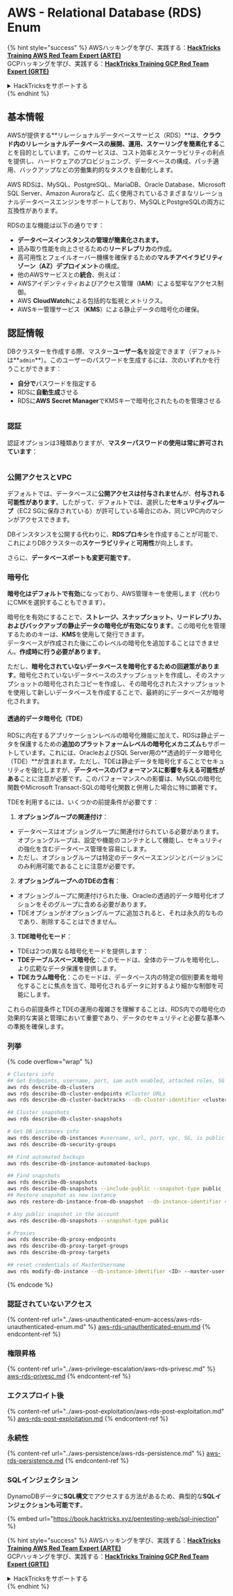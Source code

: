 # AWS - Relational Database (RDS) Enum

{% hint style="success" %}
AWSハッキングを学び、実践する：<img src="../../../.gitbook/assets/image (1).png" alt="" data-size="line">[**HackTricks Training AWS Red Team Expert (ARTE)**](https://training.hacktricks.xyz/courses/arte)<img src="../../../.gitbook/assets/image (1).png" alt="" data-size="line">\
GCPハッキングを学び、実践する：<img src="../../../.gitbook/assets/image (2).png" alt="" data-size="line">[**HackTricks Training GCP Red Team Expert (GRTE)**<img src="../../../.gitbook/assets/image (2).png" alt="" data-size="line">](https://training.hacktricks.xyz/courses/grte)

<details>

<summary>HackTricksをサポートする</summary>

* [**サブスクリプションプラン**](https://github.com/sponsors/carlospolop)を確認してください！
* **💬 [**Discordグループ**](https://discord.gg/hRep4RUj7f)または[**Telegramグループ**](https://t.me/peass)に参加するか、**Twitter** 🐦 [**@hacktricks\_live**](https://twitter.com/hacktricks\_live)**をフォローしてください。**
* **ハッキングのトリックを共有するには、[**HackTricks**](https://github.com/carlospolop/hacktricks)および[**HackTricks Cloud**](https://github.com/carlospolop/hacktricks-cloud)のGitHubリポジトリにPRを提出してください。**

</details>
{% endhint %}

## 基本情報

AWSが提供する**リレーショナルデータベースサービス（RDS）**は、**クラウド内のリレーショナルデータベースの展開、運用、スケーリングを簡素化する**ことを目的としています。このサービスは、コスト効率とスケーラビリティの利点を提供し、ハードウェアのプロビジョニング、データベースの構成、パッチ適用、バックアップなどの労働集約的なタスクを自動化します。

AWS RDSは、MySQL、PostgreSQL、MariaDB、Oracle Database、Microsoft SQL Server、Amazon Auroraなど、広く使用されているさまざまなリレーショナルデータベースエンジンをサポートしており、MySQLとPostgreSQLの両方に互換性があります。

RDSの主な機能は以下の通りです：

* **データベースインスタンスの管理が簡素化されます。**
* 読み取り性能を向上させるための**リードレプリカ**の作成。
* 高可用性とフェイルオーバー機構を確保するための**マルチアベイラビリティゾーン（AZ）デプロイメント**の構成。
* 他のAWSサービスとの**統合**、例えば：
* AWSアイデンティティおよびアクセス管理（**IAM**）による堅牢なアクセス制御。
* AWS **CloudWatch**による包括的な監視とメトリクス。
* AWSキー管理サービス（**KMS**）による静止データの暗号化の確保。

## 認証情報

DBクラスターを作成する際、マスター**ユーザー名**を設定できます（デフォルトは**`admin`**）。このユーザーのパスワードを生成するには、次のいずれかを行うことができます：

* **自分で**パスワードを指定する
* RDSに**自動生成**させる
* RDSに**AWS Secret Manager**でKMSキーで暗号化されたものを管理させる

<figure><img src="../../../.gitbook/assets/image (144).png" alt=""><figcaption></figcaption></figure>

### 認証

認証オプションは3種類ありますが、**マスターパスワードの使用は常に許可されています**：

<figure><img src="../../../.gitbook/assets/image (227).png" alt=""><figcaption></figcaption></figure>

### 公開アクセスとVPC

デフォルトでは、データベースに**公開アクセスは付与されません**が、**付与される可能性があります**。したがって、デフォルトでは、選択した**セキュリティグループ**（EC2 SGに保存されている）が許可している場合にのみ、同じVPC内のマシンがアクセスできます。

DBインスタンスを公開する代わりに、**RDSプロキシ**を作成することが可能で、これによりDBクラスターの**スケーラビリティ**と**可用性**が向上します。

さらに、**データベースポートも変更可能です**。

### 暗号化

**暗号化はデフォルトで有効**になっており、AWS管理キーを使用します（代わりにCMKを選択することもできます）。

暗号化を有効にすることで、**ストレージ、スナップショット、リードレプリカ、およびバックアップの静止データの暗号化が有効になります**。この暗号化を管理するためのキーは、**KMS**を使用して発行できます。\
データベースが作成された後にこのレベルの暗号化を追加することはできません。**作成時に行う必要があります**。

ただし、**暗号化されていないデータベースを暗号化するための回避策があります**。暗号化されていないデータベースのスナップショットを作成し、そのスナップショットの暗号化されたコピーを作成し、その暗号化されたスナップショットを使用して新しいデータベースを作成することで、最終的にデータベースが暗号化されます。

#### 透過的データ暗号化（TDE）

RDSに内在するアプリケーションレベルの暗号化機能に加えて、RDSは静止データを保護するための**追加のプラットフォームレベルの暗号化メカニズム**もサポートしています。これには、OracleおよびSQL Server用の**透過的データ暗号化（TDE）**が含まれます。ただし、TDEは静止データを暗号化することでセキュリティを強化しますが、**データベースのパフォーマンスに影響を与える可能性がある**ことに注意が必要です。このパフォーマンスへの影響は、MySQLの暗号化関数やMicrosoft Transact-SQLの暗号化関数と併用した場合に特に顕著です。

TDEを利用するには、いくつかの前提条件が必要です：

1. **オプショングループの関連付け**：
* データベースはオプショングループに関連付けられている必要があります。オプショングループは、設定や機能のコンテナとして機能し、セキュリティの強化を含むデータベース管理を容易にします。
* ただし、オプショングループは特定のデータベースエンジンとバージョンにのみ利用可能であることに注意が必要です。
2. **オプショングループへのTDEの含有**：
* オプショングループに関連付けられた後、Oracleの透過的データ暗号化オプションをそのグループに含める必要があります。
* TDEオプションがオプショングループに追加されると、それは永久的なものであり、削除することはできません。
3. **TDE暗号化モード**：
* TDEは2つの異なる暗号化モードを提供します：
* **TDEテーブルスペース暗号化**：このモードは、全体のテーブルを暗号化し、より広範なデータ保護を提供します。
* **TDEカラム暗号化**：このモードは、データベース内の特定の個別要素を暗号化することに焦点を当て、暗号化されるデータに対するより細かな制御を可能にします。

これらの前提条件とTDEの運用の複雑さを理解することは、RDS内での暗号化の効果的な実装と管理において重要であり、データのセキュリティと必要な基準への準拠を確保します。

### 列挙

{% code overflow="wrap" %}
```bash
# Clusters info
## Get Endpoints, username, port, iam auth enabled, attached roles, SG
aws rds describe-db-clusters
aws rds describe-db-cluster-endpoints #Cluster URLs
aws rds describe-db-cluster-backtracks --db-cluster-identifier <cluster-name>

## Cluster snapshots
aws rds describe-db-cluster-snapshots

# Get DB instances info
aws rds describe-db-instances #username, url, port, vpc, SG, is public?
aws rds describe-db-security-groups

## Find automated backups
aws rds describe-db-instance-automated-backups

## Find snapshots
aws rds describe-db-snapshots
aws rds describe-db-snapshots --include-public --snapshot-type public
## Restore snapshot as new instance
aws rds restore-db-instance-from-db-snapshot --db-instance-identifier <ID> --db-snapshot-identifier <ID> --availability-zone us-west-2a

# Any public snapshot in the account
aws rds describe-db-snapshots --snapshot-type public

# Proxies
aws rds describe-db-proxy-endpoints
aws rds describe-db-proxy-target-groups
aws rds describe-db-proxy-targets

## reset credentials of MasterUsername
aws rds modify-db-instance --db-instance-identifier <ID> --master-user-password <NewPassword> --apply-immediately
```
{% endcode %}

### 認証されていないアクセス

{% content-ref url="../aws-unauthenticated-enum-access/aws-rds-unauthenticated-enum.md" %}
[aws-rds-unauthenticated-enum.md](../aws-unauthenticated-enum-access/aws-rds-unauthenticated-enum.md)
{% endcontent-ref %}

### 権限昇格

{% content-ref url="../aws-privilege-escalation/aws-rds-privesc.md" %}
[aws-rds-privesc.md](../aws-privilege-escalation/aws-rds-privesc.md)
{% endcontent-ref %}

### エクスプロイト後

{% content-ref url="../aws-post-exploitation/aws-rds-post-exploitation.md" %}
[aws-rds-post-exploitation.md](../aws-post-exploitation/aws-rds-post-exploitation.md)
{% endcontent-ref %}

### 永続性

{% content-ref url="../aws-persistence/aws-rds-persistence.md" %}
[aws-rds-persistence.md](../aws-persistence/aws-rds-persistence.md)
{% endcontent-ref %}

### SQLインジェクション

DynamoDBデータに**SQL構文**でアクセスする方法があるため、典型的な**SQLインジェクションも可能です**。

{% embed url="https://book.hacktricks.xyz/pentesting-web/sql-injection" %}

{% hint style="success" %}
AWSハッキングを学び、実践する：<img src="../../../.gitbook/assets/image (1).png" alt="" data-size="line">[**HackTricks Training AWS Red Team Expert (ARTE)**](https://training.hacktricks.xyz/courses/arte)<img src="../../../.gitbook/assets/image (1).png" alt="" data-size="line">\
GCPハッキングを学び、実践する：<img src="../../../.gitbook/assets/image (2).png" alt="" data-size="line">[**HackTricks Training GCP Red Team Expert (GRTE)**<img src="../../../.gitbook/assets/image (2).png" alt="" data-size="line">](https://training.hacktricks.xyz/courses/grte)

<details>

<summary>HackTricksをサポートする</summary>

* [**サブスクリプションプラン**](https://github.com/sponsors/carlospolop)を確認してください！
* **💬 [**Discordグループ**](https://discord.gg/hRep4RUj7f)または[**Telegramグループ**](https://t.me/peass)に参加するか、**Twitter** 🐦 [**@hacktricks\_live**](https://twitter.com/hacktricks\_live)**をフォローしてください。**
* **ハッキングのトリックを共有するには、[**HackTricks**](https://github.com/carlospolop/hacktricks)および[**HackTricks Cloud**](https://github.com/carlospolop/hacktricks-cloud)のGitHubリポジトリにPRを送信してください。**

</details>
{% endhint %}

